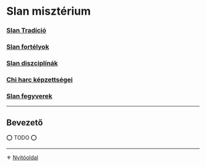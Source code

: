# Slan misztérium

### [Slan Tradíció](053_02_slan_tradicio.md)

### [Slan fortélyok](046_slan_fortelyok.md)

### [Slan diszciplínák](121_slan_diszciplinak.md)

### [Chi harc képzettségei](122_chi_harc.md)

### [Slan fegyverek](123_slan_fegyverek.md)

---
## Bevezető

⭕ TODO ⭕


---

⚜️ [Nyitóoldal](start.md#12-slan-miszt%C3%A9rium)
